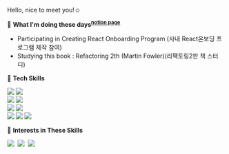 Hello, nice to meet you!☺️

🔷 **What I'm doing these days<sup><a href="https://south-bread-57d.notion.site/Archive-9bc094d6b95141db8af2f989f55d42d4">notion page</a></sup>**
- Participating in Creating React Onboarding Program (사내 React온보딩 프로그램 제작 참여) 
- Studying this book : Refactoring 2th (Martin Fowler)(리팩토링2판 책 스터디) 


🔷 **Tech Skills**

<p>
    <div>
        <img src="https://img.shields.io/badge/HTML-ffffff?style=flat-square&logo=html5&logoColor=#E34F26"/></a>
        <img src="https://img.shields.io/badge/CSS-ffffff?style=flat-square&logo=css3&logoColor=1572B6"/></a>
    </div>
    <div>
        <img src="https://img.shields.io/badge/Javascript-ffffff?style=flat-square&logo=javascript&logoColor=#3178C6"/></a>
        <img src="https://img.shields.io/badge/Typescript-ffffff?style=flat-square&logo=typescript&logoColor=#ffb13b"/></a>
    </div>
    <div>
        <img src="https://img.shields.io/badge/React-ffffff?style=flat-square&logo=react&logoColor=#61DAFB"/></a>
        <img src="https://img.shields.io/badge/Nextjs-ffffff?style=flat-square&logo=nextdotjs&logoColor=000000"/></a>
        </div>
        <div>
        <img src="https://img.shields.io/badge/Styled%2D%2DComponents-ffffff?style=flat-square&logo=styledcomponents&logoColor=#DB7093"/></a>
        <img src="https://img.shields.io/badge/Redux-ffffff?style=flat-square&logo=redux&logoColor=764ABC"/></a>
        <img src="https://img.shields.io/badge/Axios-ffffff?style=flat-square&logo=axios&logoColor=5A29E4"/></a>
    </div>
</p>

🔶 **Interests in These Skills**
<p>
  <img src="https://img.shields.io/badge/Node.js-ffffff?style=flat-square&logo=Node.js&logoColor=339933"/></a>&nbsp 
  <img src="https://img.shields.io/badge/React%20Query-ffffff?style=flat-square&logo=reactquery&logoColor=#FF4154"/></a>&nbsp 
  <img src="https://img.shields.io/badge/Vite-ffffff?style=flat-square&logo=vite&logoColor=#646CFF"/></a>&nbsp 
</p>
